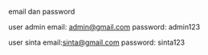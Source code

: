 email dan password

user admin
email: admin@gmail.com
password: admin123

user sinta
email:sinta@gmail.com
password: sinta123

